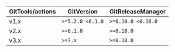 | GitTools/actions | GitVersion       | GitReleaseManager  |
|------------------|------------------|--------------------|
| v1.x             | `>=5.2.0 <6.1.0` | `>=0.10.0 <0.18.0` |
| v2.x             | `>=6.1.0`        | `>=0.18.0`         |
| v3.x             | `>=7.x`          | `>=0.18.0`         |
